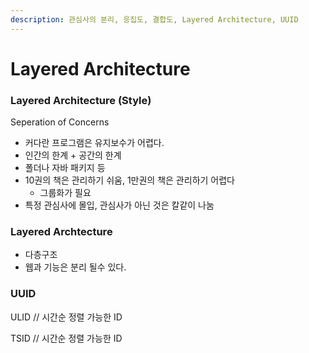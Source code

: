 ```yaml
---
description: 관심사의 분리, 응집도, 결합도, Layered Architecture, UUID
---
```


# Layered Architecture

### Layered Architecture (Style)

Seperation of Concerns

* 커다란 프로그램은 유지보수가 어렵다.
* 인간의 한계 + 공간의 한계
* 폴더나 자바 패키지 등
* 10권의 책은 관리하기 쉬움, 1만권의 책은 관리하기 어렵다
  * 그룹화가 필요
* 특정 관심사에 몰입, 관심사가 아닌 것은 칼같이 나눔

### Layered Archtecture

* 다층구조
* 웹과 기능은 분리 될수 있다.

### UUID

ULID // 시간순 정렬 가능한 ID

TSID // 시간순 정렬 가능한 ID
